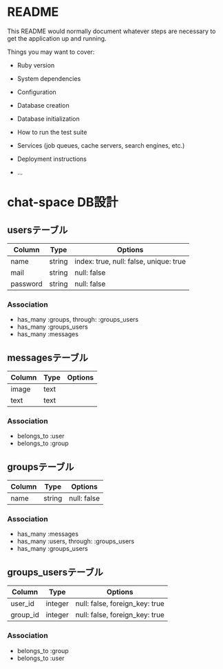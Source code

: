# README

This README would normally document whatever steps are necessary to get the
application up and running.

Things you may want to cover:

* Ruby version

* System dependencies

* Configuration

* Database creation

* Database initialization

* How to run the test suite

* Services (job queues, cache servers, search engines, etc.)

* Deployment instructions

* ...
# chat-space DB設計
## usersテーブル
|Column|Type|Options|
|------|----|-------|
|name|string|index: true, null: false, unique: true|
|mail|string|null: false|
|password|string|null: false|
### Association
- has_many :groups, through: :groups_users
- has_many :groups_users
- has_many :messages

## messagesテーブル
|Column|Type|Options|
|------|----|-------|
|image|text||
|text|text||
### Association
- belongs_to :user
- belongs_to :group

## groupsテーブル
|Column|Type|Options|
|------|----|-------|
|name|string|null: false|
### Association
- has_many :messages
- has_many :users, through: :groups_users
- has_many :groups_users


## groups_usersテーブル
|Column|Type|Options|
|------|----|-------|
|user_id|integer|null: false, foreign_key: true|
|group_id|integer|null: false, foreign_key: true|
### Association
- belongs_to :group
- belongs_to :user